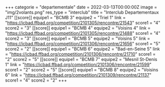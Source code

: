 +++
categorie = "departementale"
date = 2022-03-13T00:00:00Z
image = "img/2volants.png"
res_type = "interclub"
title = "Interclub Departementaux J11"
[[score]]
equipe1 = "BCMB 3"
equipe2 = "Triel 1"
link = "https://icbad.ffbad.org/competition/2101305/rencontre/21543"
score1 = "4"
score2 = "3"
[[score]]
equipe1 = "BCMB 4"
equipe2 = "Voisins 4"
link = "https://icbad.ffbad.org/competition/2101305/rencontre/21488"
score1 = "4"
score2 = "3"
[[score]]
equipe1 = "BCMB 5"
equipe2 = "Voisins 5"
link = "https://icbad.ffbad.org/competition/2101306/rencontre/21656"
score1 = "5"
score2 = "2"
[[score]]
equipe1 = "BCMB 6"
equipe2 = "Bad-en-Seine 5"
link = "https://icbad.ffbad.org/competition/2101306/rencontre/21710"
score1 = "2"
score2 = "5"
[[score]]
equipe1 = "BCMB 7"
equipe2 = "Mesnil St-Denis 1"
link = "https://icbad.ffbad.org/competition/2101306/rencontre/21599"
score1 = "2"
score2 = "5"
[[score]]
equipe1 = "BCMB 8"
equipe2 = "Voisins 6"
link = "https://icbad.ffbad.org/competition/2101309/rencontre/21137"
score1 = "4"
score2 = "2"
+++

